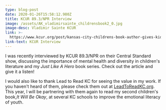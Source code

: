 ```yaml
---
type: blog-post
date: 2020-01-26T15:58:12.980Z
title: KCUR 89.3/NPR Interview
image: /assets/AK_vladimirsainte_childrensbook2_0.jpg
image-desc: Vladimir Sainte KCUR
link: >-
  https://www.kcur.org/post/kansas-city-childrens-book-author-gives-kids-hope-shields-and-other-emotional-super-hero-tools?fbclid=IwAR2xch3AOy050DzPCXzXjqJlri5FIpSOhw2GUNYv0IAf0haaXOKOWu3OVic#stream/0
link-text: KCUR Interview
---
```

I was recently interviewed by KCUR 89.3/NPR on their Central Standard show, discussing the importance of mental health and diversity in children's literature and my *Just Like A Hero* book series. Check out the article and give it a listen!

I would also like to thank Lead to Read KC for seeing the value in my work. If you haven't heard of them, please check them out at [LeadToReadKC.org](https://www.kcur.org/post/kansas-city-childrens-book-author-gives-kids-hope-shields-and-other-emotional-super-hero-tools?fbclid=IwAR2xch3AOy050DzPCXzXjqJlri5FIpSOhw2GUNYv0IAf0haaXOKOWu3OVic#stream/0). This year, I will be partnering with them again to read my second children's book,*It Will Be Okay*, at several KC schools to improve the emotional literacy of youth.
